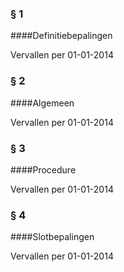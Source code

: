 <meta http-equiv='Content-Type' content='text/html; charset=utf-8' />

### §  1  

####Definitiebepalingen

Vervallen per 01-01-2014 

### §  2  

####Algemeen

Vervallen per 01-01-2014 

### §  3  

####Procedure

Vervallen per 01-01-2014 

### §  4  

####Slotbepalingen

Vervallen per 01-01-2014 


